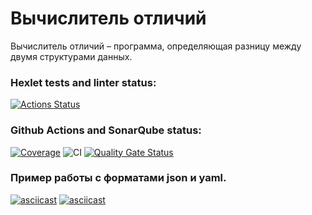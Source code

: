 # Вычислитель отличий

Вычислитель отличий – программа, определяющая разницу между двумя структурами данных.

### Hexlet tests and linter status:
[![Actions Status](https://github.com/Someloseyouth/java-project-71/actions/workflows/hexlet-check.yml/badge.svg)](https://github.com/Someloseyouth/java-project-71/actions)


### Github Actions and SonarQube status:
[![Coverage](https://sonarcloud.io/api/project_badges/measure?project=Someloseyouth_java-project-71&metric=coverage)](https://sonarcloud.io/dashboard?id=Someloseyouth_java-project-71)
![CI](https://github.com/Someloseyouth/java-project-71/actions/workflows/ci.yml/badge.svg)
[![Quality Gate Status](https://sonarcloud.io/api/project_badges/measure?project=Someloseyouth_java-project-71&metric=alert_status)](https://sonarcloud.io/dashboard?id=Someloseyouth_java-project-71)

### Пример работы с форматами json и yaml.
[![asciicast](https://asciinema.org/a/3YG8r9LVf9GYfjzQJVNWuVwmv.svg)](https://asciinema.org/a/3YG8r9LVf9GYfjzQJVNWuVwmv)
[![asciicast](https://asciinema.org/a/Jcfr6DEXF1K4dmbOgDvEB3L3a.svg)](https://asciinema.org/a/Jcfr6DEXF1K4dmbOgDvEB3L3a)



